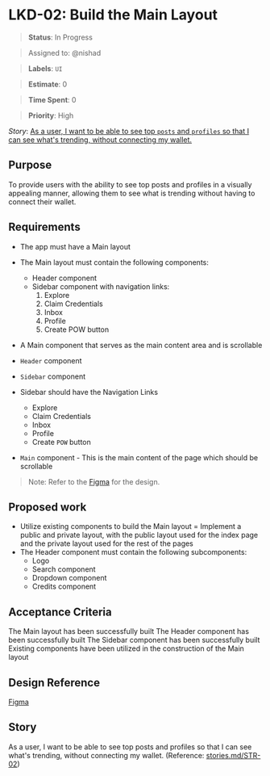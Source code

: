 # LKD-02: Build the Main Layout

> **Status**: In Progress

> Assigned to: @nishad

> **Labels**: `UI`

> **Estimate**: 0

> **Time Spent**: 0

> **Priority**: High


_Story_: [As a user, I want to be able to see top `posts` and `profiles` so that I can see what's trending, without connecting my wallet.](./stories.md#STR-02)

## Purpose

To provide users with the ability to see top posts and profiles in a visually appealing manner, allowing them to see what is trending without having to connect their wallet.

## Requirements
- The app must have a Main layout
- The Main layout must contain the following components:
  - Header component
  - Sidebar component with navigation links:
      1. Explore
      2. Claim Credentials
      3. Inbox
      4. Profile
      5. Create POW button

- A Main component that serves as the main content area and is scrollable

- `Header` component
- `Sidebar` component
- Sidebar should have the Navigation Links
  - Explore
  - Claim Credentials
  - Inbox
  - Profile
  - Create `POW` button

- `Main` component - This is the main content of the page which should be scrollable

> Note: Refer to the [Figma](https://www.figma.com/proto/ZqztN4YeJWjo5kDecefr9U/linkDOT_V1?page-id=1%3A2&node-id=1329%3A7552&viewport=23923%2C-3335%2C0.29&scaling=min-zoom&starting-point-node-id=1281%3A5996) for the design.


## Proposed work

- Utilize existing components to build the Main layout
= Implement a public and private layout, with the public layout used for the index page and the private layout used for the rest of the pages
- The Header component must contain the following subcomponents:
  - Logo
  - Search component
  - Dropdown component
  - Credits component

## Acceptance Criteria

The Main layout has been successfully built
The Header component has been successfully built
The Sidebar component has been successfully built
Existing components have been utilized in the construction of the Main layout

## Design Reference
[Figma](https://www.figma.com/proto/ZqztN4YeJWjo5kDecefr9U/linkDOT_V1?page-id=1%3A2&node-id=1329%3A7552&viewport=23923%2C-3335%2C0.29&scaling=min-zoom&starting-point-node-id=1281%3A5996)

## Story
As a user, I want to be able to see top posts and profiles so that I can see what's trending, without connecting my wallet. (Reference: [stories.md/STR-02](./stories.md#STR-02))

